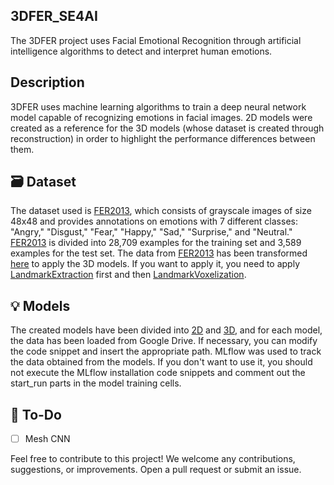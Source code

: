 ## 3DFER_SE4AI
The 3DFER project uses Facial Emotional Recognition through artificial intelligence algorithms to detect and interpret human emotions.

## Description
3DFER uses machine learning algorithms to train a deep neural network model capable of recognizing emotions in facial images. 2D models were created as a reference for the 3D models (whose dataset is created through reconstruction) in order to highlight the performance differences between them.

## 🗃 Dataset
The dataset used is [FER2013](https://www.kaggle.com/datasets/msambare/fer2013), which consists of grayscale images of size 48x48 and provides annotations on emotions with 7 different classes: "Angry," "Disgust," "Fear," "Happy," "Sad," "Surprise," and "Neutral." 
[FER2013](https://www.kaggle.com/datasets/msambare/fer2013) is divided into 28,709 examples for the training set and 3,589 examples for the test set. 
The data from  [FER2013](https://www.kaggle.com/datasets/msambare/fer2013) has been transformed [here](3DTransformation) to apply the 3D models. If you want to apply it, you need to apply [LandmarkExtraction](3DTransformation/LandmarkExtraction.ipynb) first and then [LandmarkVoxelization](3DTransformation/LandmarkVoxelization.ipynb).

## 💡 Models
The created models have been divided into [2D](models/2DModels) and [3D](models/3DModels), and for each model, the data has been loaded from Google Drive. If necessary, you can modify the code snippet and insert the appropriate path. MLflow was used to track the data obtained from the models. If you don't want to use it, you should not execute the MLflow installation code snippets and comment out the start_run parts in the model training cells.

## 🚧 To-Do
- [ ] Mesh CNN

Feel free to contribute to this project! We welcome any contributions, suggestions, or improvements. Open a pull request or submit an issue.
